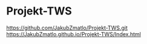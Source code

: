 # Projekt-TWS
https://github.com/JakubZmatlo/Projekt-TWS.git
https://JakubZmatlo.github.io/Projekt-TWS/Index.html
